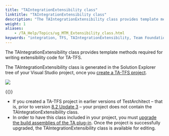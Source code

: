 ```yaml
--- 
title: "TAIntegrationExtensibility class"
linktitle: "TAIntegrationExtensibility class"
description: "The TAIntegrationExtensibility class provides template methods required for writing extensibility code for TA-TFS."
weight: 1
aliases: 
    - /TA_Help/Topics/ug_MTM_Extensibility_class.html
keywords: "integration, TFS, TAIntegrationExtensibility, Team Foundation Server"
---
```


The TAIntegrationExtensibility class provides template methods required for writing extensibility code for TA-TFS.

The TAIntegrationExtensibility class is generated in the Solution Explorer tree of your Visual Studio project, once you [create a TA-TFS project](/user-guide/integration-with-third-party-tools/tfs-integration/on-premises-tfs-environment-configuration/running-tests-under-on-premises-tfs/creating-ta-tfs-projects).

![](/images/TA_Help/Images/ug_MTM_TAIntegrationExtensibility.png)

{{<remember>}}

-   If you created a TA-TFS project in earlier versions of TestArchitect – that is, prior to version [8.2 Update 3](/user-guide/version-history/features-added-to-testarchitect-8-2-update-3/windows) – your project does not contain the TAIntegrationExtensibility class.
-   In order to have this class included in your project, you must [upgrade the build assemblies of the TA plug-in](/user-guide/integration-with-third-party-tools/tfs-integration/additional-features-of-tfs-mtm/upgrading-build-assemblies-of-the-ta-plug-in/). Once the project is successfully upgraded, the TAIntegrationExtensibility class is available for editing.



